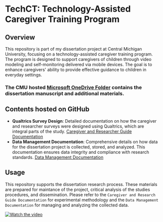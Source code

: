 
# TechCT: Technology-Assisted Caregiver Training Program

## Overview

This repository is part of my dissertation project at Central Michigan University, focusing on a technology-assisted caregiver training program. The program is designed to support caregivers of children through video modeling and self-monitoring delivered via mobile devices. The goal is to enhance caregivers' ability to provide effective guidance to children in everyday settings.

### The CMU hosted [Microsoft OneDrive Folder](https://centralmichigan-my.sharepoint.com/:f:/g/personal/wyse1r_cmich_edu/EnaH_Fhq2xdMs1gMar-lHvcBcHWQg2roc8m5snezCCKLUg?e=qp7JiI) contains the dissertation manuscript and additional materials.

## Contents hosted on GitHub

- **Qualtrics Survey Design**: Detailed documentation on how the caregiver and researcher surveys were designed using Qualtrics, which are integral parts of the study. [Caregiver and Researcher Guide Documentation](https://github.com/rdwyse/TechCT/blob/main/TechCT%20-%20%20Caregiver%20and%20Researcher%20Guide%20Documentation.md)
- **Data Management Documentation**: Comprehensive details on how data for the dissertation project is collected, stored, and analyzed. This documentation ensures data integrity and compliance with research standards. [Data Management Documentation](https://github.com/rdwyse/TechCT/blob/main/TechCT%20-%20Data%20Management%20Documentation.md)

## Usage

This repository supports the dissertation research process. These materials are prepared for maintance of the project, critical analysis of the studies procedures, and dissemination. Please refer to the `Caregiver and Research Guide Documentation` for experimental methodology and the `Data Management Documentation` for managing and analyzing the collected data.



[![Watch the video](https://www.wyseeyesphoto.com/store/Dissertation/3minVIdcaption.jpg)](https://www.wyseeyesphoto.com/store/Dissertation/Training%20Overview%203%20min%20lo%20res.mp4)
